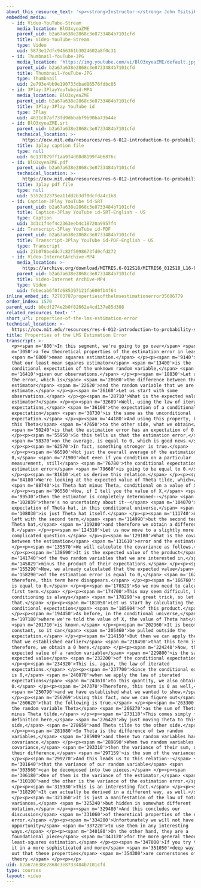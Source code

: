 ```yaml
---
about_this_resource_text: '<p><strong>Instructor:</strong> John Tsitsiklis</p>'
embedded_media:
  - id: Video-YouTube-Stream
    media_location: BlO3xyeaZME
    parent_uid: b2a67a638e2868c3e8733484b7101cfd
    title: Video-YouTube-Stream
    type: Video
    uid: 5873e17dfc9466361b3024602a8f0c31
  - id: Thumbnail-YouTube-JPG
    media_location: 'https://img.youtube.com/vi/BlO3xyeaZME/default.jpg'
    parent_uid: b2a67a638e2868c3e8733484b7101cfd
    title: Thumbnail-YouTube-JPG
    type: Thumbnail
    uid: 2e793e4bb9e190733dbad86576fdbc05
  - id: 3Play-3PlayYouTubeid-MP4
    media_location: BlO3xyeaZME
    parent_uid: b2a67a638e2868c3e8733484b7101cfd
    title: 3Play-3Play YouTube id
    type: 3Play
    uid: 4631c87af73fd9dbbabf9b90ba73b44e
  - id: BlO3xyeaZME.srt
    parent_uid: b2a67a638e2868c3e8733484b7101cfd
    technical_location: >-
      https://ocw.mit.edu/resources/res-6-012-introduction-to-probability-spring-2018/part-ii-inference-limit-theorems/properties-of-the-lms-estimation-error/BlO3xyeaZME.srt
    title: 3play caption file
    type: null
    uid: 6c137079ff1aa9f4d08d8199f4b6876c
  - id: BlO3xyeaZME.pdf
    parent_uid: b2a67a638e2868c3e8733484b7101cfd
    technical_location: >-
      https://ocw.mit.edu/resources/res-6-012-introduction-to-probability-spring-2018/part-ii-inference-limit-theorems/properties-of-the-lms-estimation-error/BlO3xyeaZME.pdf
    title: 3play pdf file
    type: null
    uid: 5352c32375ea11dd2b3df0dcfda4c1b8
  - id: Caption-3Play YouTube id-SRT
    parent_uid: b2a67a638e2868c3e8733484b7101cfd
    title: Caption-3Play YouTube id-SRT-English - US
    type: Caption
    uid: 3d3c1f4ef4c2363eeb4c18720a9957f4
  - id: Transcript-3Play YouTube id-PDF
    parent_uid: b2a67a638e2868c3e8733484b7101cfd
    title: Transcript-3Play YouTube id-PDF-English - US
    type: Transcript
    uid: 27b078beddc7c82f5098673fd0cfd272
  - id: Video-InternetArchive-MP4
    media_location: >-
      https://archive.org/download/MITRES.6-012S18/MITRES6_012S18_L16-08_300k.mp4
    parent_uid: b2a67a638e2868c3e8733484b7101cfd
    title: Video-Internet Archive-MP4
    type: Video
    uid: febecab6f0fd685397121fa600fb4f64
inline_embed_id: 72703787propertiesofthelmsestimationerror35606779
order_index: 1570
parent_uid: b8cdf274e2b0f82662e4cd137e85d308
related_resources_text: ''
short_url: properties-of-the-lms-estimation-error
technical_location: >-
  https://ocw.mit.edu/resources/res-6-012-introduction-to-probability-spring-2018/part-ii-inference-limit-theorems/properties-of-the-lms-estimation-error
title: Properties of the LMS Estimation Error
transcript: >-
  <p><span m='800'>In this segment, we're going to go over</span> <span
  m='3050'>a few theoretical properties of the estimation error in least</span>
  <span m='6800'>mean squares estimation.</span> </p><p><span m='9140'>Recall
  that our least mean squares estimator</span> <span m='13400'>is the
  conditional expectation of the unknown random variable,</span> <span
  m='16410'>given our observations.</span> </p><p><span m='18830'>Let us define
  the error, which is</span> <span m='20680'>the difference between the
  estimator</span> <span m='22620'>and the random variable that we are trying to
  estimate.</span> </p><p><span m='26160'>Let us start with some
  observations.</span> </p><p><span m='28710'>What is the expected value of our
  estimator?</span> </p><p><span m='32689'>Well, using the law of iterated
  expectations,</span> <span m='36100'>the expectation of a conditional
  expectation</span> <span m='38730'>is the same as the unconditional
  expectation.</span> </p><p><span m='44180'>And using this property, by moving
  this Theta</span> <span m='47650'>to the other side, what we obtain</span>
  <span m='50240'>is that the estimation error has an expectation of 0.</span>
  </p><p><span m='55950'>So this tells us that the estimation error,</span>
  <span m='58370'>on the average, is equal to 0, which is good news.</span>
  </p><p><span m='62570'>In fact, something stronger is true.</span>
  </p><p><span m='66590'>Not just the overall average of the estimation error is
  0,</span> <span m='71900'>but even if you condition on a particular
  measurement, still</span> <span m='76780'>the conditional expectation of your
  estimation error</span> <span m='79660'>is going to be equal to 0.</span>
  </p><p><span m='81610'>Let us derive this relation.</span> </p><p><span
  m='84180'>We're looking at the expected value of Theta tilde, which</span>
  <span m='88740'>is Theta hat minus Theta, conditional on a value of X.</span>
  </p><p><span m='96550'>Now, if I tell you the value of X,</span> <span
  m='99530'>then the estimator is completely determined--</span> <span
  m='102039'>there's no uncertainty about it--</span> <span m='104070'>so the
  expectation of Theta hat, in this conditional universe,</span> <span
  m='108030'>is just Theta hat itself.</span> </p><p><span m='111740'>And we're
  left with the second term,</span> <span m='114990'>but the second term is also
  Theta hat,</span> <span m='119280'>and therefore we obtain a difference of
  0.</span> </p><p><span m='124310'>Let us now move to a slightly more
  complicated question.</span> </p><p><span m='129180'>What is the covariance
  between the estimation</span> <span m='131610'>error and the estimate?</span>
  </p><p><span m='135570'>We will calculate the covariance as follows.</span>
  </p><p><span m='138690'>It is the expected value of the product</span> <span
  m='141740'>of the two random variables that we are interested in,</span> <span
  m='145829'>minus the product of their expectations.</span> </p><p><span
  m='155290'>Now, we already calculated that the expected value</span> <span
  m='158290'>of the estimation error is equal to 0,</span> <span m='162130'>and
  therefore, this term here disappears.</span> </p><p><span m='166760'>This term
  is equal to 0.</span> </p><p><span m='170329'>So we now need to calculate the
  first term.</span> </p><p><span m='174700'>This may seem difficult, but
  conditioning is always</span> <span m='178290'>a great trick, so let's do
  that.</span> </p><p><span m='181050'>Let us start by calculating the
  conditional expectation</span> <span m='185904'>of this product.</span>
  </p><p><span m='194450'>As before, in the conditional universe,</span> <span
  m='197180'>where we're told the value of X, the value of Theta hat</span>
  <span m='201710'>is known.</span> </p><p><span m='202960'>It is becoming a
  constant, so it can</span> <span m='205460'>be pulled outside the
  expectation.</span> </p><p><span m='214150'>But then we can apply the fact
  that we established earlier</span> <span m='218490'>that this term is 0, and
  therefore, we obtain a 0 here.</span> </p><p><span m='224240'>Now, the
  expected value of a random variable</span> <span m='229800'>is the same as the
  expected value</span> <span m='232200'>of the conditional expectation.</span>
  </p><p><span m='234320'>This is, again, the law of iterated
  expectations.</span> </p><p><span m='237700'>Since the conditional expectation
  is 0,</span> <span m='240870'>when we apply the law of iterated
  expectations</span> <span m='243610'>to this quantity, we also obtain a
  0.</span> </p><p><span m='247370'>Therefore, this term is 0 as well,</span>
  <span m='250790'>and we have established what we wanted to show.</span>
  </p><p><span m='256269'>Using this fact, now we can figure out</span> <span
  m='260620'>that the following is true.</span> </p><p><span m='263300'>We write
  the random variable Theta</span> <span m='266270'>as the sum of Theta hat
  minus Theta tilde.</span> </p><p><span m='273110'>This comes simply from this
  definition here,</span> <span m='276420'>by just moving Theta to this
  side,</span> <span m='278659'>and Theta tilde to the other side.</span>
  </p><p><span m='281080'>So Theta is the difference of two random
  variables,</span> <span m='285909'>and these two random variables have 0
  covariance.</span> </p><p><span m='289890'>When two random variables have 0
  covariance,</span> <span m='293310'>then the variance of their sum, or of
  their difference,</span> <span m='297159'>is the sum of the variances.</span>
  </p><p><span m='299270'>And this leads us to this relation--</span> <span
  m='301640'>that the variance of our random variable</span> <span
  m='303560'>can be decomposed into two pieces.</span> </p><p><span
  m='306180'>One of them is the variance of the estimator,</span> <span
  m='310100'>and the other is the variance of the estimation error.</span>
  </p><p><span m='315930'>This is an interesting fact.</span> </p><p><span
  m='318290'>It can actually be derived in a different way, as well.</span>
  </p><p><span m='321360'>It is just a manifestation of the law of total
  variances,</span> <span m='325240'>but hidden in somewhat different
  notation.</span> </p><p><span m='329480'>And this concludes our
  discussion</span> <span m='331060'>of theoretical properties of the estimation
  error.</span> </p><p><span m='334280'>Unfortunately we will not have the
  opportunity</span> <span m='337220'>to use them in any interesting
  ways.</span> </p><p><span m='340180'>On the other hand, they are a
  foundational piece</span> <span m='343120'>for the more general theory of
  least-squares estimation.</span> </p><p><span m='347000'>If you try to develop
  it in a more sophisticated and more</span> <span m='351050'>deep way, it turns
  out that these properties</span> <span m='354300'>are cornerstones of that
  theory.</span> </p><p></p>
uid: b2a67a638e2868c3e8733484b7101cfd
type: courses
layout: video
---
```


